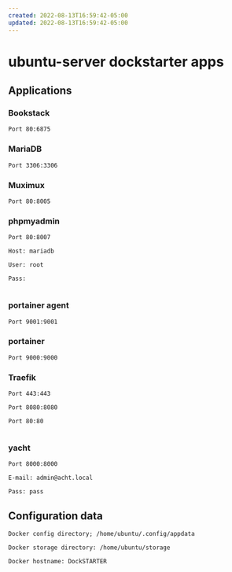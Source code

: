 ```yaml
---
created: 2022-08-13T16:59:42-05:00
updated: 2022-08-13T16:59:42-05:00
---
```

# ubuntu-server dockstarter apps
## Applications
### Bookstack
```ad-abstract
Port 80:6875

```

### MariaDB
```ad-abstract
Port 3306:3306

```

### Muximux
```ad-abstract
Port 80:8005

```

### phpmyadmin 
```ad-abstract
Port 80:8007 

Host: mariadb 

User: root 

Pass:  


```

### portainer agent
```ad-abstract
Port 9001:9001

```

### portainer
```ad-abstract
Port 9000:9000

```

### Traefik
```ad-abstract
Port 443:443

Port 8080:8080

Port 80:80 


```

### yacht
```ad-abstract
Port 8000:8000

E-mail: admin@acht.local

Pass: pass

```

## Configuration data 
```ad-abstract
Docker config directory; /home/ubuntu/.config/appdata

Docker storage directory: /home/ubuntu/storage

Docker hostname: DockSTARTER

```











